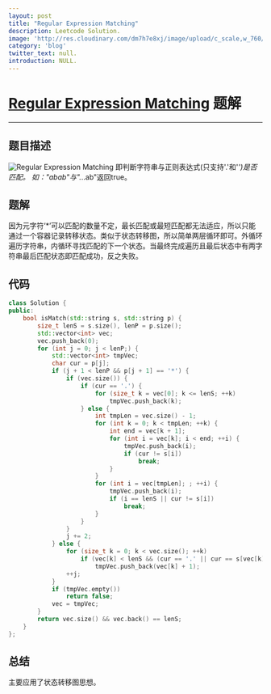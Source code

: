 ```yaml
---
layout: post
title: "Regular Expression Matching"
description: Leetcode Solution.
image: 'http://res.cloudinary.com/dm7h7e8xj/image/upload/c_scale,w_760/v1504807239/morpheus_xdzgg1.jpg'
category: 'blog'
twitter_text: null.
introduction: NULL.
---
```


# [Regular Expression Matching](https://leetcode.com/problems/regular-expression-matching/) 题解

------

## 题目描述
![Regular Expression Matching](https://i1.hdslb.com/bfs/archive/1cf17d0b411ab244f811c145dd646c3db0af93b6.jpg)
即判断字符串与正则表达式(只支持'.'和'*')是否匹配。
如："abab"与".*..ab"返回true。

## 题解
因为元字符‘*’可以匹配的数量不定，最长匹配或最短匹配都无法适应，所以只能通过一个容器记录转移状态。类似于状态转移图，所以简单两层循环即可。外循环遍历字符串，内循环寻找匹配的下一个状态。当最终完成遍历且最后状态中有两字符串最后匹配状态即匹配成功，反之失败。


## 代码

```cpp
class Solution {
public:
    bool isMatch(std::string s, std::string p) {
        size_t lenS = s.size(), lenP = p.size();
        std::vector<int> vec;
        vec.push_back(0);
        for (int j = 0; j < lenP;) {
            std::vector<int> tmpVec;
            char cur = p[j];
            if (j + 1 < lenP && p[j + 1] == '*') {
                if (vec.size()) {
                    if (cur == '.') {
                        for (size_t k = vec[0]; k <= lenS; ++k)
                            tmpVec.push_back(k);
                    } else {
                        int tmpLen = vec.size() - 1;
                        for (int k = 0; k < tmpLen; ++k) {
                            int end = vec[k + 1];
                            for (int i = vec[k]; i < end; ++i) {
                                tmpVec.push_back(i);
                                if (cur != s[i])
                                    break;
                            }
                        }
                        for (int i = vec[tmpLen]; ; ++i) {
                            tmpVec.push_back(i);
                            if (i == lenS || cur != s[i])
                                break;
                        }
                    }
                }
                j += 2;
            } else {
                for (size_t k = 0; k < vec.size(); ++k)
                    if (vec[k] < lenS && (cur == '.' || cur == s[vec[k]]))
                        tmpVec.push_back(vec[k] + 1);
                ++j;
            }
            if (tmpVec.empty())
                return false;
            vec = tmpVec;
        }
        return vec.size() && vec.back() == lenS;
    }
};
```

## 总结
主要应用了状态转移图思想。
